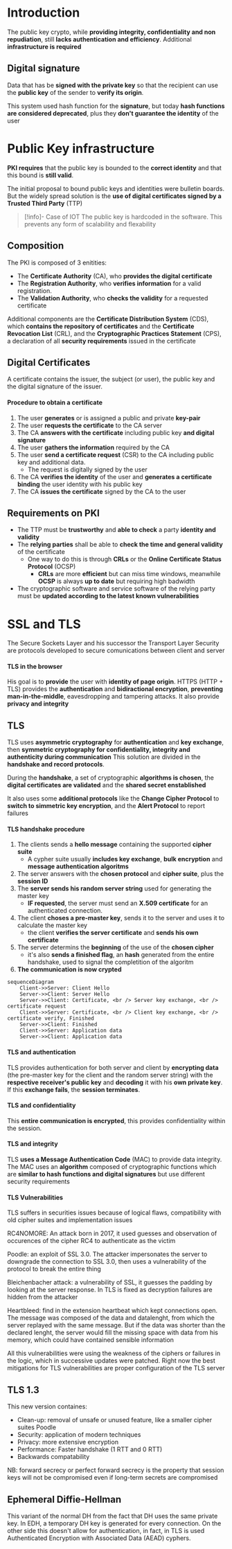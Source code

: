 # Introduction
The public key crypto, while **providing integrity, confidentiality and non repudiation**, still **lacks authentication and efficiency**. Additional **infrastructure is required**

## Digital signature
Data that has be **signed with the private key** so that the recipient can use the **public key** of the sender to **verify its origin**. 

This system used hash function for the **signature**, but today **hash functions are considered deprecated**, plus they **don't guarantee the identity** of the user

# Public Key infrastructure
**PKI requires** that the public key is bounded to the **correct identity** and that this bound is **still valid**. 

The initial proposal to bound public keys and identities were bulletin boards. But the widely spread solution is the **use of digital certificates signed by a Trusted Third Party** (TTP)

> [!info]- Case of IOT
> The public key is hardcoded in the software. This prevents any form of scalability and flexability

## Composition

The PKI is composed of 3 enitities:
- The **Certificate Authority** (CA), who **provides the digital certificate** 
- The **Registration Authority**, who **verifies information** for a valid registration.
- The **Validation Authority**, who **checks the validity** for a requested certificate

Additional components are the **Certificate Distribution System** (CDS), which **contains the repository of certificates** and the **Certificate Revocation List** (CRL), and the **Cryptographic Practices Statement** (CPS), a declaration of all **security requirements** issued in the certificate

## Digital Certificates
A certificate contains the issuer, the subject (or user), the public key and the digital signature of the issuer.

#### Procedure to obtain a certificate
1. The user **generates** or is assigned a public and private **key-pair** 
2. The user **requests the certificate** to the CA server
3. The CA **answers with the certificate** including public key **and digital signature**
4. The user **gathers the information** required by the CA
5. The user **send a certificate request** (CSR) to the CA including public key and additional data.
	- The request is digitally signed by the user
6. The CA **verifies the identity** of the user and **generates a certificate binding** the user identity with his public key
7. The CA **issues the certificate** signed by the CA to the user

## Requirements on PKI
- The TTP must be **trustworthy** and **able to check** a party **identity and validity**
- The **relying parties** shall be able to **check the time and general validity** of the certificate
	- One way to do this is through **CRLs** or the  **Online Certificate Status Protocol** (OCSP)
		- **CRLs** are more **efficient** but can miss time windows, meanwhile **OCSP** is always **up to date** but requiring high badwidth
- The cryptographic software and service software of the relying party must be **updated according to the latest known vulnerabilities**

# SSL and TLS
The Secure Sockets Layer and his successor the Transport Layer Security are protocols developed to secure comunications between client and server

#### TLS in the browser
His goal is to **provide** the user with **identity of page origin**. HTTPS (HTTP + TLS) provides the **authentication** and **bidiractional encryption**, **preventing man-in-the-middle**, eavesdropping and tampering attacks.
It also provide **privacy and integrity** 

## TLS
TLS uses **asymmetric cryptography** for **authentication** and **key exchange**, then **symmetric cryptography for confidentiality, integrity and authenticity during communication**
This solution are divided in the **handshake and record protocols**.

During the **handshake**, a set of cryptographic **algorithms is chosen**, the **digital certificates are validated** and the **shared secret enstablished**

It also uses some **additional protocols** like the **Change Cipher Protocol** to **switch to simmetric key encryption**, and the **Alert Protocol** to report failures

#### TLS handshake procedure
1. The clients sends a **hello message** containing the supported **cipher suite**
	- A cypher suite usually **includes key exchange**, **bulk encryption** and **message authentication algoritms**
2. The server answers with the **chosen protocol** and **cipher suite**, plus the **session ID**
3. The **server sends his random server string** used for generating the master key
	- **IF requested**, the server must send an **X.509 certificate** for an authenticated connection.
4. The client **choses a pre-master key**, sends it to the server and uses it to calculate the master key
	- the client **verifies the server certificate** and **sends his own certificate** 
5. The server determins the **beginning** of the use of the **chosen cipher**
	- it's also **sends a finished flag**, an **hash** generated from the entire handshake, used to signal the completition of the algoritm
6. **The communication is now crypted**

```mermaid
sequenceDiagram
	Client->>Server: Client Hello
	Server->>Client: Server Hello
	Server->>Client: Certificate, <br /> Server key exchange, <br /> certificate request
	Client->>Server: Certificate, <br /> Client key exchange, <br /> certificate verify, Finished
	Server->>Client: Finished
	Client->>Server: Application data
	Server->>Client: Application data
```

#### TLS and authentication
TLS provides authentication for both server and client by **encrypting data** (the pre-master key for the client and the random server string) with the **respective receiver's public key** and **decoding** it with his **own private key**. 
If this **exchange fails**, the **session terminates**.

#### TLS and confidentiality
This **entire communication is encrypted**, this provides confidentiality within the session.

#### TLS and integrity
 TLS **uses a Message Authentication Code** (MAC) to provide data integrity. The MAC uses an **algorithm** composed of cryptographic functions which are **similar to hash functions and digital signatures** but use different security requirements

#### TLS Vulnerabilities
TLS suffers in securities issues because of logical flaws, compatibility with old cipher suites and implementation issues

RC4NOMORE: An attack born in 2017, it used guesses and observation of occurences of the cipher RC4 to authenticate as the victim

Poodle: an exploit of SSL 3.0. The attacker impersonates the server to downgrade the connection to SSL 3.0, then uses a vulnerability of the protocol to break the entire thing

Bleichenbacher attack: a vulnerability of SSL, it guesses the padding by looking at the server response. In TLS is fixed as decryption failures are hidden from the attacker

Heartbleed: find in the extension heartbeat which kept connections open. The message was composed of the data and datalenght, from which the server replayed with the same message. But if the data was shorter than the declared lenght, the server would fill the missing space with data from his memory, which could have contained sensible information

All this vulnerabilities were using the weakness of the ciphers or failures in the logic, which in successive updates were patched. Right now the best mitigations for TLS vulnerabilities are proper configuration of the TLS server

## TLS 1.3
This new version containes:
- Clean-up: removal of unsafe or unused feature, like a smaller cipher suites Poodle
- Security: application of modern techniques
- Privacy: more extensive encryption
- Performance: Faster handshake (1 RTT and 0 RTT)
- Backwards compatability

NB: forward secrecy or perfect forward secrecy is the property that session keys will not be compromised even if long-term secrets are compromised

## Ephemeral Diffie-Hellman
This variant of the normal DH from the fact that DH uses the same private key. In EDH, a temporary DH key is generated for every connection. On the other side this doesn't allow for authentication, in fact, in TLS is used Authenticated Encryption with Associated Data (AEAD) cyphers.